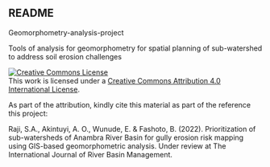 ## README

Geomorphometry-analysis-project

Tools of analysis for geomorphometry for spatial planning of sub-watershed to address soil erosion challenges

<a rel="license" href="http://creativecommons.org/licenses/by/4.0/"><img alt="Creative Commons License" style="border-width:0" src="https://i.creativecommons.org/l/by/4.0/88x31.png" /></a><br />This work is licensed under a <a rel="license" href="http://creativecommons.org/licenses/by/4.0/">Creative Commons Attribution 4.0 International License</a>.

As part of the attribution, kindly cite this material as part of the reference this project:

Raji, S.A., Akintuyi, A. O., Wunude, E. & Fashoto, B. (2022). Prioritization of sub-watersheds of Anambra River Basin for gully erosion risk mapping using GIS-based geomorphometric analysis. Under review at The International Journal of River Basin Management.
